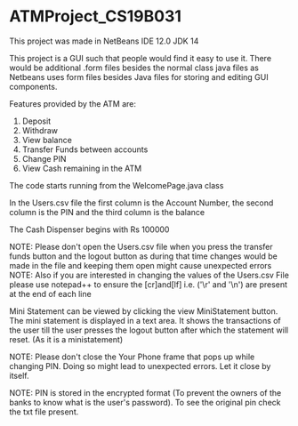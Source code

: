 # ATMProject_CS19B031
This project was made in NetBeans IDE 12.0 JDK 14

This project is a GUI such that people would find it easy to use it.
There would be additional .form files besides the normal class java files as Netbeans uses form files besides Java files for storing and editing GUI components.

Features provided by the ATM are:
  1. Deposit
  2. Withdraw
  3. View balance
  4. Transfer Funds between accounts
  5. Change PIN 
  6. View Cash remaining in the ATM

The code starts running from the WelcomePage.java class

In the Users.csv file the first column is the Account Number, the second column is the PIN and the third column is the balance

The Cash Dispenser begins with Rs 100000

NOTE: Please don't open the Users.csv file when you press the transfer funds button and the logout button as during that time changes would be made in the file and keeping them    open might cause unexpected errors
NOTE: Also if you are interested in changing the values of the Users.csv File please use notepad++ to ensure the [cr]and[lf] i.e. ('\r' and '\n') are present at the end of each line


Mini Statement can be viewed by clicking the view MiniStatement button. The mini statement is displayed in a text area. It shows the transactions of the user till the user presses the logout button after which the statement will reset. (As it is a ministatement)

NOTE: Please don't close the Your Phone frame that pops up while changing PIN. Doing so might lead to unexpected errors. Let it close by itself. 

NOTE: PIN is stored in the encrypted format (To prevent the owners of the banks to know what is the user's password). To see the original pin check the txt file present.
